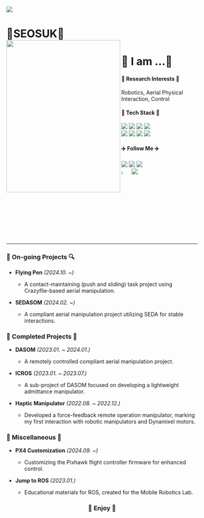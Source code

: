 <img src="https://capsule-render.vercel.app/api?type=waving&color=auto&height=200&section=header&text=SEOSUK's%20GitHub&fontSize=70" />

<h1 align="left"> 🌱SEOSUK🌱
<br/>

<image align="left" src="https://github.com/SEOSUK/SEOSUK/assets/99397827/e7e6d730-a5de-43e0-9202-5e3233d419e2" width="300" height="400">

<h1 align="left"> 🤔 I am ...🤔 </h1>
  
<h4 align="left"> 🤖 Research Interests 🤖 </h4>
Robotics, Aerial Physical Interaction, Control

<h4 align="left"> 🌿 Tech Stack 🌿 </h4>
<div>
  <p align="left">
    <img src="https://img.shields.io/badge/ROS-22314E?style=flat-square&logo=ROS&logoColor=white">
    <img src="https://img.shields.io/badge/Gazebo-000000?style=flat-square&logo=gazebo&logoColor=white">
    <img src="https://img.shields.io/badge/Ubuntu-E95420?style=flat-square&logo=Ubuntu&logoColor=white">
    <img src="https://img.shields.io/badge/linux-FCC624?style=flat-square&logo=linux&logoColor=black">
    <br>
    <img src="https://img.shields.io/badge/C++-00599C?style=flat-square&logo=c%2B%2B&logoColor=white">
    <img src="https://img.shields.io/badge/Python-3766AB?style=flat-square&logo=Python&logoColor=white">
    <img src="https://img.shields.io/badge/github-181717?style=flat-square&logo=github&logoColor=white">
    <img src="https://img.shields.io/badge/Notion-000000?style=flat-square&logo=Notion&logoColor=white">
  </p>
</div>

<h4 align="left"> ✈️ Follow Me ✈️ </h4>
<div>
  <p align="left">
    <a href="https://github.com/SEOSUK"><img src="https://img.shields.io/badge/GitHub-181717?style=flat-square&logo=GitHub&logoColor=white&link=https://github.com/SEOSUK"/></a>
    <a href="mailto:seosu99@seoultech.ac.kr"><img src="https://img.shields.io/badge/Mail-d14836?style=flat-square&logo=Gmail&logoColor=white&link=seosu99@seoultech.ac.kr"/></a>
    <a href="https://www.notion.so/JUMP-to-ROS-521e0b65f01e4aa59db2d797d583c3e4"><img src="https://img.shields.io/badge/Notion-000000?style=flat-square&logo=Notion&logoColor=white&link=https://www.notion.so/JUMP-to-ROS-521e0b65f01e4aa59db2d797d583c3e4"/></a>
    <br/> 
    <a href="https://mrl.seoultech.ac.kr/index.do"><img src="https://mrl.seoultech.ac.kr/module/upload/file/selectImageView.do?atchFileId=100000003980&fileSn=0" width="4.5%" height="4.5%" "MRL"/></a>
    <a href="https://mrl.seoultech.ac.kr/index.do"><img src="https://img.shields.io/badge/Mobile Robotics Lab.(MRL)-FFFFFF?style=flat-square&logoColor=white&link=https://mrl.seoultech.ac.kr/index.do"/></a>
  </p>
</div>

---

<h3 align="left"> 🔎 On-going Projects 🔍 </h3>

- **Flying Pen** *(2024.10. ~)*  
  - A contact-maintaining (push and sliding) task project using Crazyflie-based aerial manipulation.  

- **SEDASOM** *(2024.02. ~)*  
  - A compliant aerial manipulation project utilizing SEDA for stable interactions.  



<h3 align="left"> 💯 Completed Projects 💯 </h3>

- **DASOM** *(2023.01. ~ 2024.01.)*  
  - A remotely controlled compliant aerial manipulation project.  

- **ICROS** *(2023.01. ~ 2023.07.)*  
  - A sub-project of DASOM focused on developing a lightweight admittance manipulator.  

- **Haptic Manipulator** *(2022.08. ~ 2022.12.)*  
  - Developed a force-feedback remote operation manipulator, marking my first interaction with robotic manipulators and Dynamixel motors.  



<h3 align="left"> 📌 Miscellaneous 📌 </h3>

- **PX4 Customization** *(2024.09. ~)*  
  - Customizing the Pixhawk flight controller firmware for enhanced control.  

- **Jump to ROS** *(2023.01.)*  
  - Educational materials for ROS, created for the Mobile Robotics Lab.  

<h3 align="middle"> 💫 Enjoy 💫 </h3>
